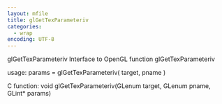 ```yaml
---
layout: mfile
title: glGetTexParameteriv
categories:
  - wrap
encoding: UTF-8
---
```


glGetTexParameteriv  Interface to OpenGL function glGetTexParameteriv

usage:  params = glGetTexParameteriv( target, pname )

C function:  void glGetTexParameteriv(GLenum target, GLenum pname, GLint\* params)